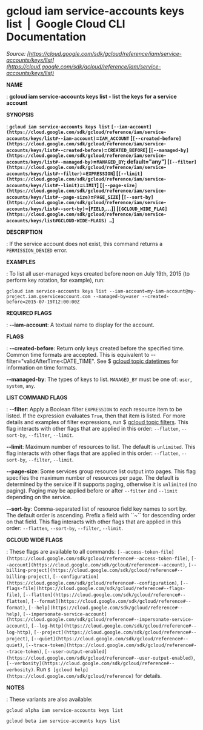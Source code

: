 # gcloud iam service-accounts keys list  |  Google Cloud CLI Documentation

*Source: [https://cloud.google.com/sdk/gcloud/reference/iam/service-accounts/keys/list](https://cloud.google.com/sdk/gcloud/reference/iam/service-accounts/keys/list)*

**NAME**

: **gcloud iam service-accounts keys list - list the keys for a service account**

**SYNOPSIS**

: **`gcloud iam service-accounts keys list` `[--iam-account](https://cloud.google.com/sdk/gcloud/reference/iam/service-accounts/keys/list#--iam-account)`=`IAM_ACCOUNT` [`[--created-before](https://cloud.google.com/sdk/gcloud/reference/iam/service-accounts/keys/list#--created-before)`=`CREATED_BEFORE`] [`[--managed-by](https://cloud.google.com/sdk/gcloud/reference/iam/service-accounts/keys/list#--managed-by)`=`MANAGED_BY`; default="any"] [`[--filter](https://cloud.google.com/sdk/gcloud/reference/iam/service-accounts/keys/list#--filter)`=`EXPRESSION`] [`[--limit](https://cloud.google.com/sdk/gcloud/reference/iam/service-accounts/keys/list#--limit)`=`LIMIT`] [`[--page-size](https://cloud.google.com/sdk/gcloud/reference/iam/service-accounts/keys/list#--page-size)`=`PAGE_SIZE`] [`[--sort-by](https://cloud.google.com/sdk/gcloud/reference/iam/service-accounts/keys/list#--sort-by)`=[`FIELD`,…]] [`[GCLOUD_WIDE_FLAG](https://cloud.google.com/sdk/gcloud/reference/iam/service-accounts/keys/list#GCLOUD-WIDE-FLAGS) …`]**

**DESCRIPTION**

: If the service account does not exist, this command returns a
`PERMISSION_DENIED` error.

**EXAMPLES**

: To list all user-managed keys created before noon on July 19th, 2015 (to perform
key rotation, for example), run:

```
gcloud iam service-accounts keys list --iam-account=my-iam-account@my-project.iam.gserviceaccount.com --managed-by=user --created-before=2015-07-19T12:00:00Z
```

**REQUIRED FLAGS**

: **--iam-account**:
A textual name to display for the account.

**FLAGS**

: **--created-before**:
Return only keys created before the specified time. Common time formats are
accepted. This is equivalent to --filter="validAfterTime<DATE_TIME". See $ [gcloud topic datetimes](https://cloud.google.com/sdk/gcloud/reference/topic/datetimes) for
information on time formats.

**--managed-by**:
The types of keys to list. `MANAGED_BY` must be one of:
`user`, `system`, `any`.

**LIST COMMAND FLAGS**

: **--filter**:
Apply a Boolean filter `EXPRESSION` to each resource item
to be listed. If the expression evaluates `True`, then that item is
listed. For more details and examples of filter expressions, run $ [gcloud topic filters](https://cloud.google.com/sdk/gcloud/reference/topic/filters). This flag
interacts with other flags that are applied in this order:
`--flatten`, `--sort-by`, `--filter`,
`--limit`.

**--limit**:
Maximum number of resources to list. The default is `unlimited`. This
flag interacts with other flags that are applied in this order:
`--flatten`, `--sort-by`, `--filter`,
`--limit`.

**--page-size**:
Some services group resource list output into pages. This flag specifies the
maximum number of resources per page. The default is determined by the service
if it supports paging, otherwise it is `unlimited` (no paging).
Paging may be applied before or after `--filter` and
`--limit` depending on the service.

**--sort-by**:
Comma-separated list of resource field key names to sort by. The default order
is ascending. Prefix a field with ``~´´ for descending order on that
field. This flag interacts with other flags that are applied in this order:
`--flatten`, `--sort-by`, `--filter`,
`--limit`.

**GCLOUD WIDE FLAGS**

: These flags are available to all commands: `[--access-token-file](https://cloud.google.com/sdk/gcloud/reference#--access-token-file)`,
`[--account](https://cloud.google.com/sdk/gcloud/reference#--account)`, `[--billing-project](https://cloud.google.com/sdk/gcloud/reference#--billing-project)`,
`[--configuration](https://cloud.google.com/sdk/gcloud/reference#--configuration)`,
`[--flags-file](https://cloud.google.com/sdk/gcloud/reference#--flags-file)`,
`[--flatten](https://cloud.google.com/sdk/gcloud/reference#--flatten)`, `[--format](https://cloud.google.com/sdk/gcloud/reference#--format)`, `[--help](https://cloud.google.com/sdk/gcloud/reference#--help)`, `[--impersonate-service-account](https://cloud.google.com/sdk/gcloud/reference#--impersonate-service-account)`,
`[--log-http](https://cloud.google.com/sdk/gcloud/reference#--log-http)`,
`[--project](https://cloud.google.com/sdk/gcloud/reference#--project)`, `[--quiet](https://cloud.google.com/sdk/gcloud/reference#--quiet)`, `[--trace-token](https://cloud.google.com/sdk/gcloud/reference#--trace-token)`, `[--user-output-enabled](https://cloud.google.com/sdk/gcloud/reference#--user-output-enabled)`,
`[--verbosity](https://cloud.google.com/sdk/gcloud/reference#--verbosity)`.
Run `$ [gcloud help](https://cloud.google.com/sdk/gcloud/reference)` for details.

**NOTES**

: These variants are also available:

```
gcloud alpha iam service-accounts keys list
```

```
gcloud beta iam service-accounts keys list
```